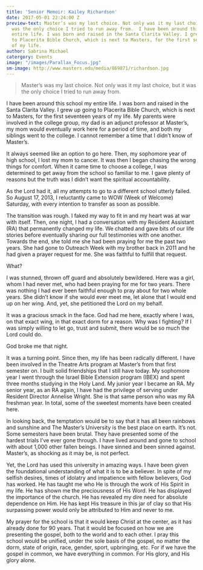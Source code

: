 ```yaml
---
title: 'Senior Memoir: Kailey Richardson'
date: 2017-05-01 22:24:00 Z
preview-text: Master’s was my last choice. Not only was it my last choice, but it
  was the only choice I tried to run away from.  I have been around this school my
  entire life. I was born and raised in the Santa Clarita Valley. I grew up going
  to Placerita Bible Church, which is next to Masters, for the first seventeen years
  of my life.
author: Sabrina Michael
catergory: Events
image: "/images/Parallax_Focus.jpg"
sm-image: http://www.masters.edu/media/869871/richardson.jpg
---
```


> Master’s was my last choice. Not only was it my last choice, but it was the only choice I tried to run away from.

I have been around this school my entire life. I was born and raised in the Santa Clarita Valley. I grew up going to Placerita Bible Church, which is next to Masters, for the first seventeen years of my life. My parents were involved in the college group, my dad is an adjunct professor at Master’s, my mom would eventually work here for a period of time, and both my siblings went to the college. I cannot remember a time that I didn’t know of Master’s.

It always seemed like an option to go here. Then, my sophomore year of high school, I lost my mom to cancer. It was then I began chasing the wrong things for comfort. When it came time to choose a college, I was determined to get away from the school so familiar to me. I gave plenty of reasons but the truth was I didn’t want the spiritual accountability.

As the Lord had it, all my attempts to go to a different school utterly failed. So August 17, 2013, I reluctantly came to WOW (Week of Welcome) Saturday, with every intention to transfer as soon as possible.

The transition was rough. I faked my way to fit in and my heart was at war with itself. Then, one night, I had a conversation with my Resident Assistant (RA) that permanently changed my life. We chatted and gave bits of our life stories before eventually sharing our full testimonies with one another. Towards the end, she told me she had been praying for me the past two years. She had gone to Outreach Week with my brother back in 2011 and he had given a prayer request for me. She was faithful to fulfill that request.

What?

I was stunned, thrown off guard and absolutely bewildered. Here was a girl, whom I had never met, who had been praying for me for two years. There was nothing I had ever been faithful enough to pray about for two whole years. She didn’t know if she would ever meet me, let alone that I would end up on her wing. And, yet, she petitioned the Lord on my behalf.

It was a gracious smack in the face. God had me here, exactly where I was, on that exact wing, in that exact dorm for a reason. Why was I fighting? If I was simply willing to let go, trust and submit, there would be so much the Lord could do.

God broke me that night.

It was a turning point. Since then, my life has been radically different. I have been involved in the Theatre Arts program at Master’s from that first semester on. I built solid friendships that I still have today. My sophomore year I went through the Israel Bible Extension program (IBEX) and spent three months studying in the Holy Land. My junior year I became an RA. My senior year, as an RA again, I have had the privilege of serving under Resident Director Annelise Wright. She is that same person who was my RA freshman year. In total, some of the sweetest moments have been created here.

In looking back, the temptation would be to say that it has all been rainbows and sunshine and The Master’s University is the best place on earth. It’s not. Some semesters have been brutal. They have presented some of the hardest trials I’ve ever gone through. I have lived around and gone to school with about 1,000 other fallen beings. I have sinned and been sinned against. Master’s, as shocking as it may be, is not perfect.

Yet, the Lord has used this university in amazing ways. I have been given the foundational understanding of what it is to be a believer. In spite of my selfish desires, times of idolatry and impatience with fellow believers, God has worked. He has taught me who He is through the work of His Spirit in my life. He has shown me the preciousness of His Word. He has displayed the importance of the church. He has revealed my dire need for absolute dependence on Him. He has kept His treasure in this jar of clay so that His surpassing power would only be attributed to Him and never to me.

My prayer for the school is that it would keep Christ at the center, as it has already done for 90 years. That it would be focused on how we are presenting the gospel, both to the world and to each other. I pray this school would be unified, under the sole basis of the gospel, no matter the dorm, state of origin, race, gender, sport, upbringing, etc. For if we have the gospel in common, we have everything in common. For His glory, and His glory alone.